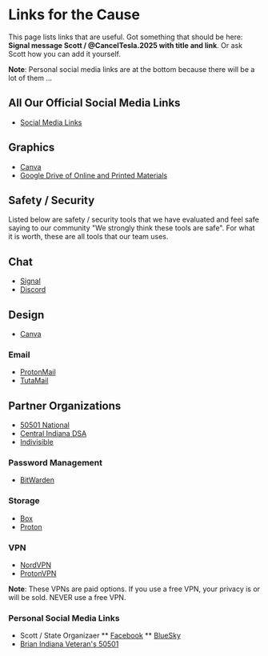 # Links for the Cause

This page lists links that are useful.  Got something that should be here: **Signal message Scott / @CancelTesla.2025 with title and link**.  Or ask Scott how you can add it yourself.

**Note**: Personal social media links are at the bottom because there will be a lot of them ...

## All Our Official Social Media Links

* [Social Media Links](https://linktr.ee/IN50501)

## Graphics

* [Canva](https://www.canva.com/)
* [Google Drive of Online and Printed Materials](https://drive.google.com/drive/folders/1qXVzcrPDnY1lvrGI9euir1QDe-04qPUP)

## Safety / Security

Listed below are safety / security tools that we have evaluated and feel safe saying to our community "We strongly think these tools are safe".  For what it is worth, these are all tools that our team uses.

## Chat

* [Signal](https://signal.org/)
* [Discord](https://discord.com/)

## Design

* [Canva](https://www.canva.com/)

### Email

* [ProtonMail](https://proton.me/mail)
* [TutaMail](https://tuta.com/)

## Partner Organizations

* [50501 National](https://www.fiftyfifty.one/)
* [Central Indiana DSA](https://www.centralindsa.org/)
* [Indivisible](https://indivisible.org/)

### Password Management

* [BitWarden](https://bitwarden.com/)

### Storage

* [Box](https://www.box.com/home)
* [Proton](https://proton.me/drive)

### VPN

* [NordVPN](https://nordvpn.com/)
* [ProtonVPN](https://protonvpn.com/)

**Note**: These VPNs are paid options.  If you use a free VPN, your privacy is or will be sold.  NEVER use a free VPN.

### Personal Social Media Links

* Scott / State Organizaer
** [Facebook](https://www.facebook.com/fuzzygroup)
** [BlueSky](https://bsky.app/profile/fuzzygroup.bsky.social)
* [Brian Indiana Veteran's 50501](https://bsky.app/profile/junnyb.bsky.social)





